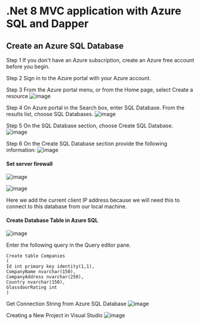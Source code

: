 # .Net 8 MVC application with Azure SQL and Dapper

## Create an Azure SQL Database

Step 1 If you don't have an Azure subscription, create an Azure free account before you begin.

Step 2 Sign in to the Azure portal with your Azure account.

Step 3 From the Azure portal menu, or from the Home page, select Create a resource
![image](https://github.com/user-attachments/assets/1f8c5120-fbb5-44c1-9130-9016b610f0b6)

Step 4 On Azure portal in the Search box, enter SQL Database. From the results list, choose SQL Databases.
![image](https://github.com/user-attachments/assets/f430430a-ad11-4a3c-8350-a37729de9471)

Step 5 On the SQL Database section, choose Create SQL Database.
![image](https://github.com/user-attachments/assets/0961910c-596e-4016-adc1-307965d544a5)

Step 6 On the Create SQL Database section provide the following information:
![image](https://github.com/user-attachments/assets/3d85d0b6-3be2-4733-9c8a-cce63c2cbaa7)

#### Set server firewall
![image](https://github.com/user-attachments/assets/25454096-0b11-4e15-8f59-a85bd38fdf41)

![image](https://github.com/user-attachments/assets/4f11eb35-f3a3-41d3-8c6b-5251ef8f9da5)

Here we add the current client IP address because we will need this to connect to this database from our local machine.

#### Create Database Table in Azure SQL
![image](https://github.com/user-attachments/assets/3baed0fd-7f9a-4ecf-9277-379277cc98e7)

Enter the following query in the Query editor pane.
```
Create table Companies
(
Id int primary key identity(1,1),
CompanyName nvarchar(150),
CompanyAddress nvarchar(250),
Country nvarchar(150),
GlassdoorRating int
)
```
Get Connection String from Azure SQL Database
![image](https://github.com/user-attachments/assets/a7207abc-3cb7-460d-a2c2-c8f2176e20fb)

Creating a New Project in Visual Studio
![image](https://github.com/user-attachments/assets/599e4296-c8d1-4ece-970b-5b7395e1e574)
